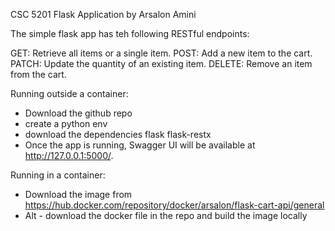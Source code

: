 CSC 5201 Flask Application by Arsalon Amini

The simple flask app has teh following RESTful endpoints:

GET: Retrieve all items or a single item.
POST: Add a new item to the cart.
PATCH: Update the quantity of an existing item.
DELETE: Remove an item from the cart.

Running outside a container: 

- Download the github repo
- create a python env
- download the dependencies flask flask-restx
- Once the app is running, Swagger UI will be available at http://127.0.0.1:5000/.

Running in a container: 

- Download the image from https://hub.docker.com/repository/docker/arsalon/flask-cart-api/general
- Alt - download the docker file in the repo and build the image locally 
